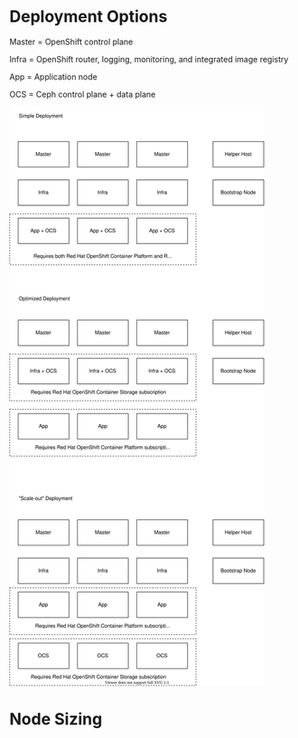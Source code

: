 # Deployment Options

Master = OpenShift control plane

Infra = OpenShift router, logging, monitoring, and integrated image registry

App = Application node

OCS = Ceph control plane + data plane

![Deployment Diagram](ocs_on_vsphere.svg "Deployment Diagram")

# Node Sizing

